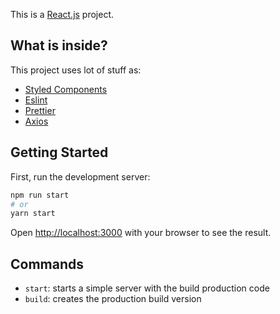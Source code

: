 
This is a [React.js](https://reactjs.org/) project.

## What is inside?

This project uses lot of stuff as:


- [Styled Components](https://styled-components.com/)
- [Eslint](https://eslint.org/)
- [Prettier](https://prettier.io/)
- [Axios](https://github.com/axios/axios)

## Getting Started

First, run the development server:

```bash
npm run start
# or
yarn start
```

Open [http://localhost:3000](http://localhost:3000) with your browser to see the result.


## Commands


- `start`: starts a simple server with the build production code
- `build`: creates the production build version

